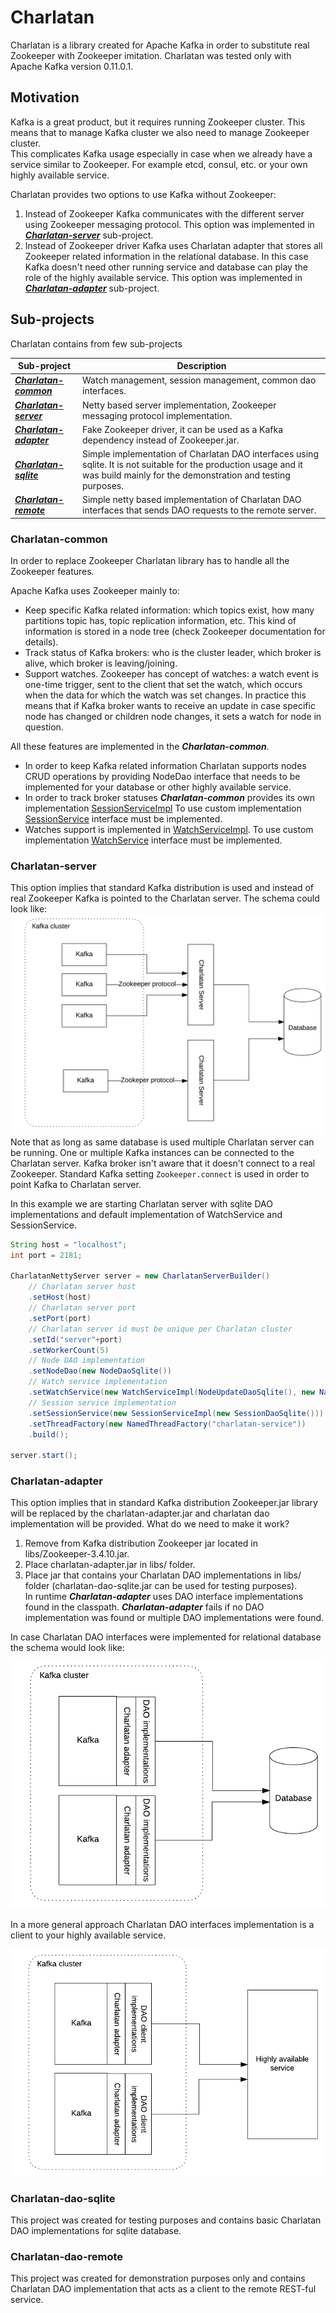 # Charlatan

Charlatan is a library created for Apache Kafka in order to substitute real Zookeeper with Zookeeper imitation.
Charlatan was tested only with Apache Kafka version 0.11.0.1. 

## Motivation
Kafka is a great product, but it requires running Zookeeper cluster. This means that to manage 
Kafka cluster we also need to manage Zookeeper cluster.  
This complicates Kafka usage especially in case when we already have a service similar to Zookeeper. 
For example etcd, consul, etc. or your own highly available service.

Charlatan provides two options to use Kafka without Zookeeper:
1. Instead of Zookeeper Kafka communicates with the different server using Zookeeper messaging 
protocol. This option was implemented in [***Charlatan-server***](#charlatan-server) sub-project.
2. Instead of Zookeeper driver Kafka uses Charlatan adapter that stores all Zookeeper related
information in the relational database. In this case Kafka doesn't need other running service
and database can play the role of the highly available service. This option was implemented in 
[***Charlatan-adapter***](#charlatan-adapter) sub-project.

## Sub-projects 
Charlatan contains from few sub-projects

Sub-project              |Description
-------------------------|------------ 
[***Charlatan-common***](#charlatan-common)    |Watch management, session management, common dao interfaces.
[***Charlatan-server***](#charlatan-server)    |Netty based server implementation, Zookeeper messaging protocol implementation.
[***Charlatan-adapter***](#charlatan-adapter)  |Fake Zookeeper driver, it can be used as a Kafka dependency instead of Zookeeper.jar.
[***Charlatan-sqlite***](#charlatan-dao-sqlite)|Simple implementation of Charlatan DAO interfaces using sqlite. It is not  suitable for the production usage and it was build mainly for the demonstration and testing purposes.
[***Charlatan-remote***](#charlatan-dao-remote)|Simple netty based implementation of Charlatan DAO interfaces that sends DAO requests to the remote server.

### Charlatan-common<a name="charlatan-common"></a>
In order to replace Zookeeper Charlatan library has to handle all the Zookeeper features. 

Apache Kafka uses Zookeeper mainly to:
* Keep specific Kafka related information: which topics exist, how many partitions topic has, 
topic replication information, etc. This kind of information is stored in a node tree 
(check Zookeeper documentation for details).
* Track status of Kafka brokers: who is the cluster leader, which broker is alive, 
which broker is leaving/joining.
* Support watches. Zookeeper has concept of watches: a watch event is one-time trigger, sent to the 
client that set the watch, which occurs when the data for which the watch was set changes. 
In practice this means that if Kafka broker wants to receive an update in case specific node has changed
or children node changes, it sets a watch for node in question.
                  
All these features are implemented in the ***Charlatan-common***. 
* In order to keep Kafka related information Charlatan supports nodes CRUD operations by providing
NodeDao interface that needs to be implemented for your database or other highly available service.
* In order to track broker statuses  ***Charlatan-common*** provides its own implementation
[SessionServiceImpl](charlatan-common/src/main/java/com/pega/charlatan/server/session/service/SessionServiceImpl.java) 
To use custom implementation [SessionService](charlatan-common/src/main/java/com/pega/charlatan/server/session/service/SessionService.java) 
interface must be implemented.
* Watches support is implemented in [WatchServiceImpl](charlatan-common/src/main/java/com/pega/charlatan/watches/service/WatchServiceImpl.java).
To use custom implementation [WatchService](charlatan-common/src/main/java/com/pega/charlatan/watches/service/WatchService.java) 
interface must be implemented.
   
### Charlatan-server<a name="charlatan-server"></a>
This option implies that standard Kafka distribution is used and instead of real Zookeeper
Kafka is pointed to the Charlatan server. The schema could look like: 
![](images/CharlatanServer.png "Charlatan server usage")
Note that as long as same database is used multiple Charlatan server can be running.
One or multiple Kafka instances can be connected to the Charlatan server. 
Kafka broker isn't aware that it doesn't connect to a real Zookeeper. 
Standard Kafka setting ```Zookeeper.connect``` is used in order to point Kafka to Charlatan server.  

In this example we are starting Charlatan server with sqlite DAO implementations 
and default implementation of WatchService and SessionService.
```java
String host = "localhost";
int port = 2181;

CharlatanNettyServer server = new CharlatanServerBuilder()
	// Charlatan server host
	.setHost(host)
	// Charlatan server port
	.setPort(port)
	// Charlatan server id must be unique per Charlatan cluster
	.setId("server"+port)
	.setWorkerCount(5)
	// Node DAO implementation
	.setNodeDao(new NodeDaoSqlite())
	// Watch service implementation
	.setWatchService(new WatchServiceImpl(NodeUpdateDaoSqlite(), new NamedThreadFactory("charlatan-watch-service")))
	// Session service implementation
	.setSessionService(new SessionServiceImpl(new SessionDaoSqlite()))
	.setThreadFactory(new NamedThreadFactory("charlatan-service"))
	.build();

server.start();
```

### Charlatan-adapter<a name="charlatan-adapter"></a>
This option implies that in standard Kafka distribution Zookeeper.jar library will be replaced
by the charlatan-adapter.jar and charlatan dao implementation will be provided. 
What do we need to make it work?
1. Remove from Kafka distribution Zookeeper jar located in libs/Zookeeper-3.4.10.jar.
2. Place charlatan-adapter.jar in libs/ folder.
3. Place jar that contains your Charlatan DAO implementations in libs/ folder (charlatan-dao-sqlite.jar can be 
used for testing purposes).
<br>In runtime ***Charlatan-adapter*** uses DAO interface implementations found in the classpath. 
***Charlatan-adapter*** fails if no DAO implementation was found or multiple DAO implementations were found.

In case Charlatan DAO interfaces were implemented for relational database the schema would look like:

![](images/CharlatanAdapterDB.png "Charlatan adapter with relational database")

In a more general approach Charlatan DAO interfaces implementation is a client to your 
highly available service.

![](images/CharlatanAdapter.png "Charlatan adapter general implementation")

### Charlatan-dao-sqlite<a name="charlatan-dao-sqlite"></a>
This project was created for testing purposes and contains basic Charlatan DAO implementations for
sqlite database.
### Charlatan-dao-remote<a name="charlatan-dao-remote"></a>
This project was created for demonstration purposes only and contains Charlatan DAO implementation 
that acts as a client to the remote REST-ful service. 
